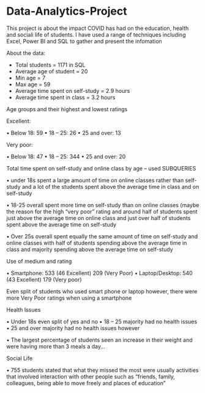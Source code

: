 # Data-Analytics-Project

This project is about the impact COVID has had on the education, health and sociali life of students.
I have used a range of techniques including Excel, Power BI and SQL to gather and present the infomation

 
 About the data:

-	Total students = 1171 in SQL
-	Average age of student = 20
-	Min age = 7
-	Max age = 59
-	Average time spent on self-study = 2.9 hours
-	Average time spent in class = 3.2 hours

Age groups and their highest and lowest ratings

Excellent:

•	Below 18:                59
•	18 – 25:                 26
•	25 and over:             13

Very poor: 

•	Below 18:                47
•	18 – 25:                 344
•	25 and over:             20              


Total time spent on self-study and online class by age – used SUBQUERIES

•	under 18s spent a large amount of time on online classes rather than self-study and a lot of the students spent above the average time in class and on self-study 

•	18-25 overall spent more time on self-study than on online classes (maybe the reason for the high “very poor” rating and around half of students spent just above the average time on online class and just over half of students spent above the average time on self-study

•	Over 25s overall spent equally the same amount of time on self-study and online classes with half of students spending above the average time in class and majority spending above the average time on self-study




Use of medium and rating

•	Smartphone:          533 (46 Excellent) 209 (Very Poor)
•	Laptop/Desktop:   540 (43 Excellent) 179 (Very poor)

Even split of students who used smart phone or laptop however, there were more Very Poor ratings when using a smartphone


Health Issues

•	Under 18s even split of yes and no 
•	18 – 25 majority had no health issues 
•	25 and over majority had no health issues however

•	The largest percentage of students seen an increase in their weight and were having more than 3 meals a day… 



Social Life

•	755 students stated that what they missed the most were usually activities that involved interaction with other people such as “friends, family, colleagues, being able to move freely and places of education”
